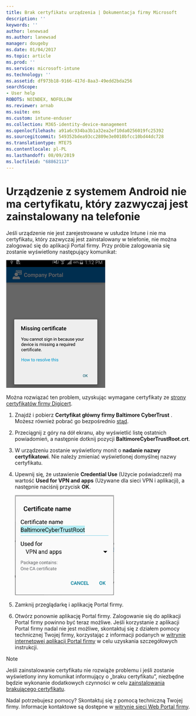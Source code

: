 ```yaml
---
title: Brak certyfikatu urządzenia | Dokumentacja firmy Microsoft
description: ''
keywords: ''
author: lenewsad
ms.author: lanewsad
manager: dougeby
ms.date: 01/04/2017
ms.topic: article
ms.prod: ''
ms.service: microsoft-intune
ms.technology: ''
ms.assetid: df973b18-9166-417d-8aa3-49edd2bda256
searchScope:
- User help
ROBOTS: NOINDEX, NOFOLLOW
ms.reviewer: arnab
ms.suite: ems
ms.custom: intune-enduser
ms.collection: M365-identity-device-management
ms.openlocfilehash: a91a6c934ba3b1a32ea2ef10da0256019fc25392
ms.sourcegitcommit: 549352bdea93cc2809e3e0010bfcc10bd44dc728
ms.translationtype: MTE75
ms.contentlocale: pl-PL
ms.lasthandoff: 08/09/2019
ms.locfileid: "68862113"
---
```

# <a name="your-android-device-is-missing-a-certificate-that-usually-comes-installed-on-your-phone"></a>Urządzenie z systemem Android nie ma certyfikatu, który zazwyczaj jest zainstalowany na telefonie

Jeśli urządzenie nie jest zarejestrowane w usłudze Intune i nie ma certyfikatu, który zazwyczaj jest zainstalowany w telefonie, nie można zalogować się do aplikacji Portal firmy. Przy próbie zalogowania się zostanie wyświetlony następujący komunikat:

![screenshot-error-message-about-missing-certificate](./media/andr-cert_install-1-cert_missing.png)

Można rozwiązać ten problem, uzyskując wymagane certyfikaty ze [strony certyfikatów firmy Digicert](https://www.digicert.com/digicert-root-certificates.htm).

1. Znajdź i pobierz __Certyfikat główny firmy Baltimore CyberTrust__ . Możesz również pobrać go bezpośrednio [stąd](https://www.digicert.com/CACerts/BaltimoreCyberTrustRoot.crt).

2. Przeciągnij z góry na dół ekranu, aby wyświetlić listę ostatnich powiadomień, a następnie dotknij pozycji **BaltimoreCyberTrustRoot.crt**.

3. W urządzeniu zostanie wyświetlony monit o **nadanie nazwy certyfikatowi**. Nie należy zmieniać wyświetlonej domyślnej nazwy certyfikatu.

4. Upewnij się, że ustawienie **Credential Use** (Użycie poświadczeń) ma wartość **Used for VPN and apps** (Używane dla sieci VPN i aplikacji), a następnie naciśnij przycisk **OK**.

    ![screenshot-certificate-name-dialog-showing-baltimore-certificate-name](./media/andr-cert_install-2-add_cert_name.png)

5. Zamknij przeglądarkę i aplikację Portal firmy.

6. Otwórz ponownie aplikację Portal firmy. Zalogowanie się do aplikacji Portal firmy powinno być teraz możliwe. Jeśli korzystanie z aplikacji Portal firmy nadal nie jest możliwe, skontaktuj się z działem pomocy technicznej Twojej firmy, korzystając z informacji podanych w [witrynie internetowej aplikacji Portal firmy](https://go.microsoft.com/fwlink/?linkid=2010980) w celu uzyskania szczegółowych instrukcji.

>[!NOTE]
> Jeśli zainstalowanie certyfikatu nie rozwiąże problemu i jeśli zostanie wyświetlony inny komunikat informujący o „braku certyfikatu”, niezbędne będzie wykonanie dodatkowych czynności w celu [zainstalowania brakującego certyfikatu](your-device-is-missing-an-IT-required-certificate-android.md).

Nadal potrzebujesz pomocy? Skontaktuj się z pomocą techniczną Twojej firmy. Informacje kontaktowe są dostępne w [witrynie sieci Web Portal firmy](https://go.microsoft.com/fwlink/?linkid=2010980).
